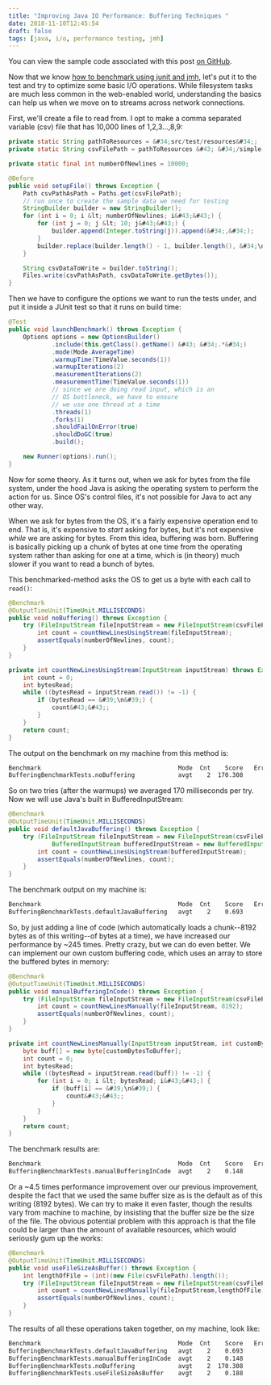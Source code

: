 ```yaml
---
title: "Improving Java IO Performance: Buffering Techniques "
date: 2018-11-10T12:45:54
draft: false
tags: [java, i/o, performance testing, jmh]
---
```


﻿You can view the sample code associated with this post [on GitHub](https://github.com/nfisher23/io-tuning).

Now that we know [how to benchmark using junit and jmh](https://nickolasfisher.com/blog/How-to-Benchmark-Java-Code-Using-JUnit-and-JMH), let&#39;s put it to the test and try to optimize some basic I/O operations. While filesystem tasks are much less common in the web-enabled world, understanding the basics can help us when we move on to streams across network connections.

First, we&#39;ll create a file to read from. I opt to make a comma separated variable (csv) file that has 10,000 lines of 1,2,3...,8,9:

```java
private static String pathToResources = &#34;src/test/resources&#34;;
private static String csvFilePath = pathToResources &#43; &#34;/simple-csv-file.csv&#34;;

private static final int numberOfNewlines = 10000;

@Before
public void setupFile() throws Exception {
    Path csvPathAsPath = Paths.get(csvFilePath);
    // run once to create the sample data we need for testing
    StringBuilder builder = new StringBuilder();
    for (int i = 0; i &lt; numberOfNewlines; i&#43;&#43;) {
        for (int j = 0; j &lt; 10; j&#43;&#43;) {
            builder.append(Integer.toString(j)).append(&#34;,&#34;);
        }
        builder.replace(builder.length() - 1, builder.length(), &#34;\n&#34;);
    }

    String csvDataToWrite = builder.toString();
    Files.write(csvPathAsPath, csvDataToWrite.getBytes());
}
```

Then we have to configure the options we want to run the tests under, and put it inside a JUnit test so that it runs on build time:

```java
@Test
public void launchBenchmark() throws Exception {
    Options opt﻿ions = new OptionsBuilder()
            .include(this.getClass().getName() &#43; &#34;.*&#34;)
            .mode(Mode.AverageTime)
            .warmupTime(TimeValue.seconds(1))
            .warmupIterations(2)
            .measurementIterations(2)
            .measurementTime(TimeValue.seconds(1))
            // since we are doing read input, which is an
            // OS bottleneck, we have to ensure
            // we use one thread at a time
            .threads(1)
            .forks(1)
            .shouldFailOnError(true)
            .shouldDoGC(true)
            .build();

    new Runner(options).run();
}

```

Now for some theory. As it turns out, when we ask for bytes from the file system, under the hood Java is asking the operating system to perform the action for us. Since OS&#39;s control files, it&#39;s not possible for Java to act any other way.

When we ask for bytes from the OS, it&#39;s a fairly expensive operation end to end. That is, it&#39;s expensive to _start_ asking for bytes, but it&#39;s not expensive _while_ we are asking for bytes. From this idea, buffering was born. Buffering is basically picking up a chunk of bytes at one time from the operating system rather than asking for one at a time, which is (in theory) much slower if you want to read a bunch of bytes.

This benchmarked-method asks the OS to get us a byte with each call to `read()`:

```java
@Benchmark
@OutputTimeUnit(TimeUnit.MILLISECONDS)
public void noBuffering() throws Exception {
    try (FileInputStream fileInputStream = new FileInputStream(csvFilePath)) {
        int count = countNewLinesUsingStream(fileInputStream);
        assertEquals(numberOfNewlines, count);
    }
}

private int countNewLinesUsingStream(InputStream inputStream) throws Exception {
    int count = 0;
    int bytesRead;
    while ((bytesRead = inputStream.read()) != -1) {
        if (bytesRead == &#39;\n&#39;) {
            count&#43;&#43;;
        }
    }
    return count;
}
```

The output on the benchmark on my machine from this method is:

```bash
Benchmark                                      Mode  Cnt    Score   Error  Units
BufferingBenchmarkTests.noBuffering            avgt    2  170.308          ms/op
```

So on two tries (after the warmups) we averaged 170 milliseconds per try. Now we will use Java&#39;s built in BufferedInputStream:

```java
@Benchmark
@OutputTimeUnit(TimeUnit.MILLISECONDS)
public void defaultJavaBuffering() throws Exception {
    try (FileInputStream fileInputStream = new FileInputStream(csvFilePath);
            BufferedInputStream bufferedInputStream = new BufferedInputStream(fileInputStream)) {
        int count = countNewLinesUsingStream(bufferedInputStream);
        assertEquals(numberOfNewlines, count);
    }
}

```

The benchmark output on my machine is:

```bash
Benchmark                                      Mode  Cnt    Score   Error  Units
BufferingBenchmarkTests.defaultJavaBuffering   avgt    2    0.693          ms/op
```

So, by just adding a line of code (which automatically loads a chunk--8192 bytes as of this writing--of bytes at a time), we have increased our performance by ~245 times. Pretty crazy, but we can do even better. We can implement our own custom buffering code, which uses an array to store the buffered bytes in memory:

```java
@Benchmark
@OutputTimeUnit(TimeUnit.MILLISECONDS)
public void manualBufferingInCode() throws Exception {
    try (FileInputStream fileInputStream = new FileInputStream(csvFilePath)) {
        int count = countNewLinesManually(fileInputStream, 8192);
        assertEquals(numberOfNewlines, count);
    }
}

private int countNewLinesManually(InputStream inputStream, int customBytesToBuffer) throws Exception {
    byte buff[] = new byte[customBytesToBuffer];
    int count = 0;
    int bytesRead;
    while ((bytesRead = inputStream.read(buff)) != -1) {
        for (int i = 0; i &lt; bytesRead; i&#43;&#43;) {
            if (buff[i] == &#39;\n&#39;) {
                count&#43;&#43;;
            }
        }
    }
    return count;
}

```

The benchmark results are:

```bash
Benchmark                                      Mode  Cnt    Score   Error  Units
BufferingBenchmarkTests.manualBufferingInCode  avgt    2    0.148          ms/op

```

Or a ~4.5 times performance improvement over our previous improvement, despite the fact that we used the same buffer size as is the default as of this writing (8192 bytes). We can try to make it even faster, though the results vary from machine to machine, by insisting that the buffer size be the size of the file. The obvious potential problem with this approach is that the file could be larger than the amount of available resources, which would seriously gum up the works:

```java
@Benchmark
@OutputTimeUnit(TimeUnit.MILLISECONDS)
public void useFileSizeAsBuffer() throws Exception {
    int lengthOfFile = (int)(new File(csvFilePath).length());
    try (FileInputStream fileInputStream = new FileInputStream(csvFilePath)) {
        int count = countNewLinesManually(fileInputStream,lengthOfFile);
        assertEquals(numberOfNewlines, count);
    }
}

```

The results of all these operations taken together, on my machine, look like:

```bash
Benchmark                                      Mode  Cnt    Score   Error  Units
BufferingBenchmarkTests.defaultJavaBuffering   avgt    2    0.693          ms/op
BufferingBenchmarkTests.manualBufferingInCode  avgt    2    0.148          ms/op
BufferingBenchmarkTests.noBuffering            avgt    2  170.308          ms/op
BufferingBenchmarkTests.useFileSizeAsBuffer    avgt    2    0.188          ms/op
```
